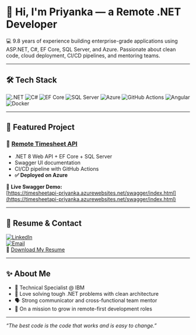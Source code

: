 # 👋 Hi, I'm Priyanka — a Remote .NET Developer

💻 9.8 years of experience building enterprise-grade applications using ASP.NET, C#, EF Core, SQL Server, and Azure. Passionate about clean code, cloud deployment, CI/CD pipelines, and mentoring teams.

---

## 🛠️ Tech Stack

![.NET](https://img.shields.io/badge/-ASP.NET-informational?style=flat&logo=.net)
![C#](https://img.shields.io/badge/-C%23-informational?style=flat&logo=csharp)
![EF Core](https://img.shields.io/badge/-EntityFramework-informational?style=flat&logo=database)
![SQL Server](https://img.shields.io/badge/-SQL--Server-informational?style=flat&logo=microsoftsqlserver)
![Azure](https://img.shields.io/badge/-Azure-informational?style=flat&logo=microsoftazure)
![GitHub Actions](https://img.shields.io/badge/-CI%2FCD-informational?style=flat&logo=githubactions)
![Angular](https://img.shields.io/badge/-Angular-informational?style=flat&logo=angular)
![Docker](https://img.shields.io/badge/-Docker-informational?style=flat&logo=docker)

---

## 🚀 Featured Project

### 🔹 [Remote Timesheet API](https://github.com/Priya2494/Remote-Timesheet-API)

- .NET 8 Web API + EF Core + SQL Server
- Swagger UI documentation
- CI/CD pipeline with GitHub Actions
- **✅ Deployed on Azure**

🔗 **Live Swagger Demo:**  
[https://timesheetapi-priyanka.azurewebsites.net/swagger/index.html](https://timesheetapi-priyanka.azurewebsites.net/swagger/index.html)

---

## 📄 Resume & Contact

[![LinkedIn](https://img.shields.io/badge/-LinkedIn-blue?logo=linkedin)](https://www.linkedin.com/feed/?trk=guest_homepage-basic_google-one-tap-submit)  
[![Email](https://img.shields.io/badge/-Email-green?logo=gmail)](mailto:mailtopriyankasasi@gmail.com)  
📄 [Download My Resume](https://github.com/Priya2494/Priya2494/assets/your-username/resume.pdf) <!-- Placeholder – upload required -->

---

## ✨ About Me

- 💼 Technical Specialist @ IBM
- 🧠 Love solving tough .NET problems with clean architecture
- 🗣️ Strong communicator and cross-functional team mentor
- 🚀 On a mission to grow in remote-first development roles

---

_“The best code is the code that works and is easy to change.”_

